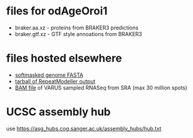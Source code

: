 # files for odAgeOroi1
* braker.aa.xz - proteins from BRAKER3 predictions
* braker.gtf.xz - GTF style annoations from BRAKER3

# files hosted elsewhere
* [softmasked genome FASTA](https://asg_hubs.cog.sanger.ac.uk/odAgeOroi1/odAgeOroi1.fa.masked)
* [tarball of RepeatModeller output](https://asg_hubs.cog.sanger.ac.uk/odAgeOroi1/odAgeOroi1.tar.xz)
* [BAM file](https://asg_hubs.cog.sanger.ac.uk/odAgeOroi1/VARUS.bam) of VARUS sampled RNASeq from SRA (max 30 million spots)

# UCSC assembly hub
use https://asg_hubs.cog.sanger.ac.uk/assembly_hubs/hub.txt

